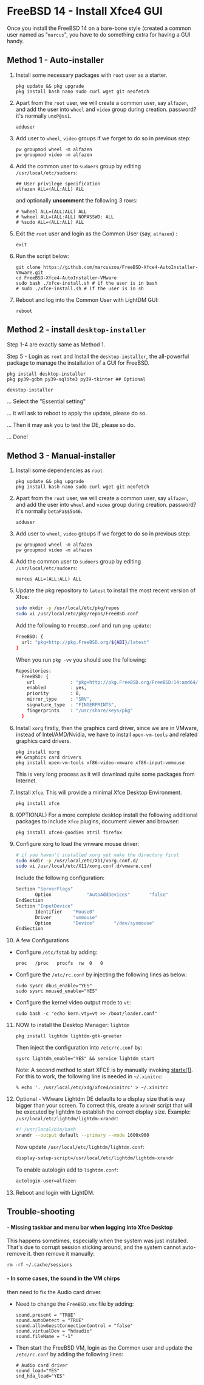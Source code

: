 # FreeBSD 14 - Install Xfce4 GUI



Once you install the FreeBSD 14 on a bare-bone style (created a common user named as "`marcus`", you have to do something extra for having a GUI handy.



## Method 1 - Auto-installer

1. Install some necessary packages with `root` user as a starter.

   ```
   pkg update && pkg upgrade
   pkg install bash nano sudo curl wget git neofetch
   ```
   
   
   
2. Apart from the `root` user, we will create a common user, say `alfazen`, and add the user into `wheel` and `video` group during creation. password? it's normally `unxP@ss1`.

   ```
   adduser
   ```

   

3. Add user to `wheel`, `video` groups if we forget to do so in previous step:

   ```
   pw groupmod wheel -m alfazen
   pw groupmod video -m alfazen
   ```

   

4. Add the common user to `sudoers` group by editing `/usr/local/etc/sudoers`:

   ```
   ## User privilege specification
   alfazen ALL=(ALL:ALL) ALL
   ```

   and optionally **uncomment** the following 3 rows:

   ```
   # %wheel ALL=(ALL:ALL) ALL
   # %wheel ALL=(ALL:ALL) NOPASSWD: ALL
   # %sudo ALL=(ALL:ALL) ALL 
   ```

   

5. Exit the `root` user and login as the Common User (say, `alfazen`) :

   ```
   exit
   ```

   

6. Run the script below:

   ```
   git clone https://github.com/marcuszou/FreeBSD-Xfce4-AutoInstaller-Vmware.git
   cd FreeBSD-Xfce4-AutoInstaller-VMware
   sudo bash ./xfce-install.sh # if the user is in bash
   # sudo ./xfce-install.sh # if the user is in sh
   ```

   

7. Reboot and log into the Common User with LightDM GUI:

   ```
   reboot
   ```



## Method 2 - install `desktop-installer`

Step 1-4 are exactly same as Method 1.

Step 5 - Login as `root` and Install the `desktop-installer`, the all-powerful package to manage the installation of a GUI for FreeBSD.

```
pkg install desktop-installer
pkg py39-gdbm py39-sqlite3 py39-tkinter ## Optional

dekstop-installer
```



... Select the "Essential setting"

... it will ask to reboot to apply the update, please do so.

... Then it may ask you to test the DE, please so do.

... Done!



## Method 3 - Manual-installer



1. Install some dependencies as `root`

   ```
   pkg update && pkg upgrade
   pkg install bash nano sudo curl wget git neofetch
   ```

2. Apart from the `root` user, we will create a common user, say `alfazen`, and add the user into `wheel` and `video` group during creation. password? it's normally `betaPa$$5o46`.

   ```
   adduser
   ```

3. Add user to `wheel`, `video` groups if we forget to do so in previous step:

   ```
   pw groupmod wheel -m alfazen
   pw groupmod video -m alfazen
   ```

4. Add the common user to `sudoers` group by editing `/usr/local/etc/sudoers`:

   ```
   marcus ALL=(ALL:ALL) ALL
   ```

   

5. Update the pkg repository to `latest` to install the most recent version of Xfce:

   ```bash
   sudo mkdir -p /usr/local/etc/pkg/repos
   sudo vi /usr/local/etc/pkg/repos/FreeBSD.conf
   ```

   Add the following to `FreeBSD.conf` and run `pkg update`:

   ```bash
   FreeBSD: {
     url: "pkg+http://pkg.FreeBSD.org/${ABI}/latest"
   }
   ```

   When you run `pkg -vv` you should see the following:

   ```bash
   Repositories:
     FreeBSD: {
       url             : "pkg+http://pkg.FreeBSD.org/FreeBSD:14:amd64/latest",
       enabled         : yes,
       priority        : 0,
       mirror_type     : "SRV",
       signature_type  : "FINGERPRINTS",
       fingerprints    : "/usr/share/keys/pkg"
     }
   ```

   

6. Install `xorg` firstly, then the graphics card driver, since we are in VMware, instead of Intel/AMD/Nvidia, we have to install `open-vm-tools` and related graphics card drivers.

   ```
   pkg install xorg
   ## Graphics card drivers
   pkg install open-vm-tools xf86-video-vmware xf86-input-vmmouse
   ```

   This is very long process as it will download quite some packages from Internet.

   

7. Install `Xfce`. This will provide a minimal Xfce Desktop Environment.

   ```
   pkg install xfce
   ```

   

8. (OPTIONAL) For a more complete desktop install the following additional packages to include `Xfce` plugins, document viewer and browser:

   ```
   pkg install xfce4-goodies atril firefox
   ```

   

9. Configure xorg to load the vmware mouse driver:

   ```bash
   # if you haven't installed xorg yet make the directory first
   sudo mkdir -p /usr/local/etc/X11/xorg.conf.d/
   sudo vi /usr/local/etc/X11/xorg.conf.d/vmware.conf
   ```

   Include the following configuration:

   ```bash
   Section "ServerFlags"
          Option             "AutoAddDevices"       "false"
   EndSection
   Section "InputDevice"
          Identifier    "Mouse0"
          Driver        "vmmouse"
          Option        "Device"       "/dev/sysmouse"
   EndSection
   ```

   

10. A few Configurations

   * Configure `/etc/fstab` by adding:

     ```
     proc	/proc	procfs	rw	0	0
     ```
     
   * Configure the `/etc/rc.conf` by injecting the following lines as below:

     ```
     sudo sysrc dbus_enable="YES"
     sudo sysrc moused_enable="YES"
     ```
     
   * Configure the kernel video output mode to `vt`:

     ```
     sudo bash -c "echo kern.vty=vt >> /boot/loader.conf"
     ```

   

11. NOW to install the Desktop Manager: `lightdm`

    ```
    pkg install lightdm lightdm-gtk-greeter
    ```

    Then inject the configuration into `/etc/rc.conf` by:

    ```
    sysrc lightdm_enable="YES" && service lightdm start
    ```

    

    Note: A second method to start XFCE is by manually invoking [startx(1)](https://man.freebsd.org/cgi/man.cgi?query=startx&sektion=1&format=html). For this to work, the following line is needed in `~/.xinitrc`:

    ```
    % echo '. /usr/local/etc/xdg/xfce4/xinitrc' > ~/.xinitrc
    ```

    

12. Optional - VMware Lightdm DE defaults to a display size that is way bigger than your screen. To correct this, create a `xrand`r script that will be executed by lightdm to establish the correct display size. Example: `/usr/local/etc/lightdm/lightdm-xrandr`:

    ```bash
    #! /usr/local/bin/bash
    xrandr --output default --primary --mode 1600x900
    ```

    Now update `/usr/local/etc/lightdm/lightdm.conf`:

    ```bash
    display-setup-script=/usr/local/etc/lightdm/lightdm-xrandr
    ```

    To enable autologin add to `lightdm.conf`:

    ```bash
    autologin-user=alfazen
    ```

    

13. Reboot and login with LightDM.




## Trouble-shooting

#### - Missing taskbar and menu bar when logging into Xfce Desktop

This happens sometimes, especially when the system was just installed. That's due to corrupt session sticking around, and the system cannot auto-remove it. then remove it manually:

```
rm -rf ~/.cache/sessions
```



#### - In some cases, the sound in the VM chirps

then need to fix the Audio card driver.

* Need to change the `FreeBSD.vmx` file by adding:

  ```
  sound.present = "TRUE"
  sound.autoDetect = "TRUE"
  sound.allowGuestConnectionControl = "false"
  sound.virtualDev = "hdaudio"
  sound.fileName = "-1"
  ```

* Then start the FreeBSD VM, login as the Common user and update the `/etc/rc.conf` by adding the following lines:

  ```
  # Audio card driver
  sound_load="YES"
  snd_hda_load="YES"
  ```

  
